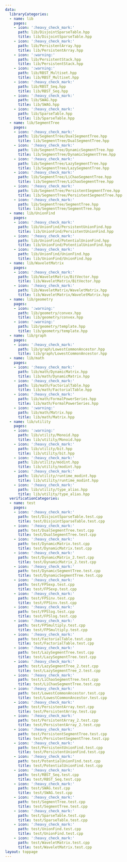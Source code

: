 ```yaml
---
data:
  libraryCategories:
  - name: lib
    pages:
    - icon: ':heavy_check_mark:'
      path: lib/DisjointSparseTable.hpp
      title: lib/DisjointSparseTable.hpp
    - icon: ':heavy_check_mark:'
      path: lib/PersistentArray.hpp
      title: lib/PersistentArray.hpp
    - icon: ':warning:'
      path: lib/PersistentStack.hpp
      title: lib/PersistentStack.hpp
    - icon: ':warning:'
      path: lib/RBST_Multiset.hpp
      title: lib/RBST_Multiset.hpp
    - icon: ':heavy_check_mark:'
      path: lib/RBST_Seq.hpp
      title: lib/RBST_Seq.hpp
    - icon: ':heavy_check_mark:'
      path: lib/SWAG.hpp
      title: lib/SWAG.hpp
    - icon: ':heavy_check_mark:'
      path: lib/SparseTable.hpp
      title: lib/SparseTable.hpp
  - name: lib/SegmentTree
    pages:
    - icon: ':heavy_check_mark:'
      path: lib/SegmentTree/DualSegmentTree.hpp
      title: lib/SegmentTree/DualSegmentTree.hpp
    - icon: ':heavy_check_mark:'
      path: lib/SegmentTree/DynamicSegmentTree.hpp
      title: lib/SegmentTree/DynamicSegmentTree.hpp
    - icon: ':heavy_check_mark:'
      path: lib/SegmentTree/LazySegmentTree.hpp
      title: lib/SegmentTree/LazySegmentTree.hpp
    - icon: ':heavy_check_mark:'
      path: lib/SegmentTree/LiChaoSegmentTree.hpp
      title: lib/SegmentTree/LiChaoSegmentTree.hpp
    - icon: ':heavy_check_mark:'
      path: lib/SegmentTree/PersistentSegmentTree.hpp
      title: lib/SegmentTree/PersistentSegmentTree.hpp
    - icon: ':heavy_check_mark:'
      path: lib/SegmentTree/SegmentTree.hpp
      title: lib/SegmentTree/SegmentTree.hpp
  - name: lib/UnionFind
    pages:
    - icon: ':heavy_check_mark:'
      path: lib/UnionFind/PersistentUnionFind.hpp
      title: lib/UnionFind/PersistentUnionFind.hpp
    - icon: ':heavy_check_mark:'
      path: lib/UnionFind/PotentialUnionFind.hpp
      title: lib/UnionFind/PotentialUnionFind.hpp
    - icon: ':heavy_check_mark:'
      path: lib/UnionFind/UnionFind.hpp
      title: lib/UnionFind/UnionFind.hpp
  - name: lib/WaveletMatrix
    pages:
    - icon: ':heavy_check_mark:'
      path: lib/WaveletMatrix/BitVector.hpp
      title: lib/WaveletMatrix/BitVector.hpp
    - icon: ':heavy_check_mark:'
      path: lib/WaveletMatrix/WaveletMatrix.hpp
      title: lib/WaveletMatrix/WaveletMatrix.hpp
  - name: lib/geometry
    pages:
    - icon: ':warning:'
      path: lib/geometry/convex.hpp
      title: lib/geometry/convex.hpp
    - icon: ':warning:'
      path: lib/geometry/template.hpp
      title: lib/geometry/template.hpp
  - name: lib/graph
    pages:
    - icon: ':heavy_check_mark:'
      path: lib/graph/LowestCommonAncestor.hpp
      title: lib/graph/LowestCommonAncestor.hpp
  - name: lib/math
    pages:
    - icon: ':heavy_check_mark:'
      path: lib/math/DynamicMatrix.hpp
      title: lib/math/DynamicMatrix.hpp
    - icon: ':heavy_check_mark:'
      path: lib/math/FactorialTable.hpp
      title: lib/math/FactorialTable.hpp
    - icon: ':heavy_check_mark:'
      path: lib/math/FormalPowerSeries.hpp
      title: lib/math/FormalPowerSeries.hpp
    - icon: ':warning:'
      path: lib/math/Matrix.hpp
      title: lib/math/Matrix.hpp
  - name: lib/utility
    pages:
    - icon: ':warning:'
      path: lib/utility/Monoid.hpp
      title: lib/utility/Monoid.hpp
    - icon: ':heavy_check_mark:'
      path: lib/utility/bit.hpp
      title: lib/utility/bit.hpp
    - icon: ':heavy_check_mark:'
      path: lib/utility/modint.hpp
      title: lib/utility/modint.hpp
    - icon: ':heavy_check_mark:'
      path: lib/utility/runtime_modint.hpp
      title: lib/utility/runtime_modint.hpp
    - icon: ':heavy_check_mark:'
      path: lib/utility/type_alias.hpp
      title: lib/utility/type_alias.hpp
  verificationCategories:
  - name: test
    pages:
    - icon: ':heavy_check_mark:'
      path: test/DisjointSparseTable.test.cpp
      title: test/DisjointSparseTable.test.cpp
    - icon: ':heavy_check_mark:'
      path: test/DualSegmentTree.test.cpp
      title: test/DualSegmentTree.test.cpp
    - icon: ':heavy_check_mark:'
      path: test/DynamicMatrix.test.cpp
      title: test/DynamicMatrix.test.cpp
    - icon: ':heavy_check_mark:'
      path: test/DynamicMatrix_2.test.cpp
      title: test/DynamicMatrix_2.test.cpp
    - icon: ':heavy_check_mark:'
      path: test/DynamicSegmentTree.test.cpp
      title: test/DynamicSegmentTree.test.cpp
    - icon: ':heavy_check_mark:'
      path: test/FPSexp.test.cpp
      title: test/FPSexp.test.cpp
    - icon: ':heavy_check_mark:'
      path: test/FPSinv.test.cpp
      title: test/FPSinv.test.cpp
    - icon: ':heavy_check_mark:'
      path: test/FPSlog.test.cpp
      title: test/FPSlog.test.cpp
    - icon: ':heavy_check_mark:'
      path: test/FPSmultiply.test.cpp
      title: test/FPSmultiply.test.cpp
    - icon: ':heavy_check_mark:'
      path: test/FactorialTable.test.cpp
      title: test/FactorialTable.test.cpp
    - icon: ':heavy_check_mark:'
      path: test/LazySegmentTree.test.cpp
      title: test/LazySegmentTree.test.cpp
    - icon: ':heavy_check_mark:'
      path: test/LazySegmentTree_2.test.cpp
      title: test/LazySegmentTree_2.test.cpp
    - icon: ':heavy_check_mark:'
      path: test/LiChaoSegmentTree.test.cpp
      title: test/LiChaoSegmentTree.test.cpp
    - icon: ':heavy_check_mark:'
      path: test/LowestCommonAncestor.test.cpp
      title: test/LowestCommonAncestor.test.cpp
    - icon: ':heavy_check_mark:'
      path: test/PersistentArray.test.cpp
      title: test/PersistentArray.test.cpp
    - icon: ':heavy_check_mark:'
      path: test/PersistentArray_2.test.cpp
      title: test/PersistentArray_2.test.cpp
    - icon: ':heavy_check_mark:'
      path: test/PersistentSegmentTree.test.cpp
      title: test/PersistentSegmentTree.test.cpp
    - icon: ':heavy_check_mark:'
      path: test/PersistentUnionFind.test.cpp
      title: test/PersistentUnionFind.test.cpp
    - icon: ':heavy_check_mark:'
      path: test/PotentialUnionFind.test.cpp
      title: test/PotentialUnionFind.test.cpp
    - icon: ':heavy_check_mark:'
      path: test/RBST_Seq.test.cpp
      title: test/RBST_Seq.test.cpp
    - icon: ':heavy_check_mark:'
      path: test/SWAG.test.cpp
      title: test/SWAG.test.cpp
    - icon: ':heavy_check_mark:'
      path: test/SegmentTree.test.cpp
      title: test/SegmentTree.test.cpp
    - icon: ':heavy_check_mark:'
      path: test/SparseTable.test.cpp
      title: test/SparseTable.test.cpp
    - icon: ':heavy_check_mark:'
      path: test/UnionFind.test.cpp
      title: test/UnionFind.test.cpp
    - icon: ':heavy_check_mark:'
      path: test/WaveletMatrix.test.cpp
      title: test/WaveletMatrix.test.cpp
layout: toppage
---
```

